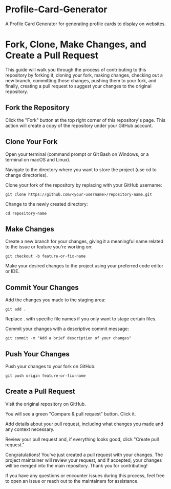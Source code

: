 # Profile-Card-Generator

A Profile Card Generator for generating profile cards to display on websites.

# Fork, Clone, Make Changes, and Create a Pull Request

This guide will walk you through the process of contributing to this repository by forking it, cloning your fork, making changes, checking out a new branch, committing those changes, pushing them to your fork, and finally, creating a pull request to suggest your changes to the original repository.

## Fork the Repository

Click the "Fork" button at the top right corner of this repository's page. This action will create a copy of the repository under your GitHub account.

## Clone Your Fork

Open your terminal (command prompt or Git Bash on Windows, or a terminal on macOS and Linux).

Navigate to the directory where you want to store the project (use cd to change directories).

Clone your fork of the repository by replacing <your-username> with your GitHub username:

```
git clone https://github.com/<your-username>/repository-name.git
```

Change to the newly created directory:

```
cd repository-name
```

## Make Changes

Create a new branch for your changes, giving it a meaningful name related to the issue or feature you're working on:

```
git checkout -b feature-or-fix-name
```

Make your desired changes to the project using your preferred code editor or IDE.

## Commit Your Changes

Add the changes you made to the staging area:

```
git add .
```

Replace . with specific file names if you only want to stage certain files.

Commit your changes with a descriptive commit message:

```
git commit -m "Add a brief description of your changes"
```

## Push Your Changes

Push your changes to your fork on GitHub:

```
git push origin feature-or-fix-name
```

## Create a Pull Request

Visit the original repository on GitHub.

You will see a green "Compare & pull request" button. Click it.

Add details about your pull request, including what changes you made and any context necessary.

Review your pull request and, if everything looks good, click "Create pull request."

Congratulations! You've just created a pull request with your changes. The project maintainer will review your request, and if accepted, your changes will be merged into the main repository. Thank you for contributing!

If you have any questions or encounter issues during this process, feel free to open an issue or reach out to the maintainers for assistance.
